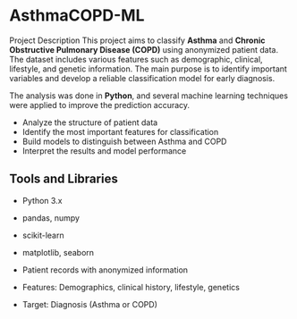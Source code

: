 # AsthmaCOPD-ML

Project Description
This project aims to classify **Asthma** and **Chronic Obstructive Pulmonary Disease (COPD)** using anonymized patient data. The dataset includes various features such as demographic, clinical, lifestyle, and genetic information. The main purpose is to identify important variables and develop a reliable classification model for early diagnosis.

The analysis was done in **Python**, and several machine learning techniques were applied to improve the prediction accuracy.

- Analyze the structure of patient data  
- Identify the most important features for classification  
- Build models to distinguish between Asthma and COPD  
- Interpret the results and model performance

##  Tools and Libraries

- Python 3.x  
- pandas, numpy  
- scikit-learn  
- matplotlib, seaborn  


- Patient records with anonymized information  
- Features: Demographics, clinical history, lifestyle, genetics  
- Target: Diagnosis (Asthma or COPD)

